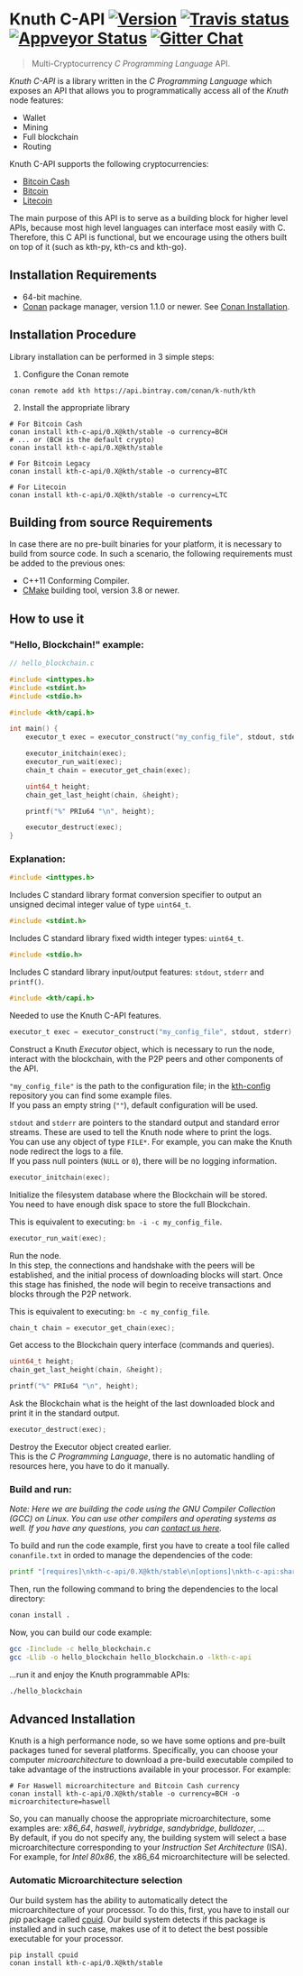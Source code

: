 # Knuth C-API <a target="_blank" href="http://semver.org">![Version][badge.version]</a> <a target="_blank" href="https://travis-ci.org/k-nuth/c-api">![Travis status][badge.Travis]</a> [![Appveyor Status](https://ci.appveyor.com/api/projects/status/github/k-nuth/c-api?svg=true&branch=master)](https://ci.appveyor.com/projects/k-nuth/c-api) <a target="_blank" href="https://gitter.im/kth/Lobby">![Gitter Chat][badge.Gitter]</a>

> Multi-Cryptocurrency _C Programming Language_ API.

*Knuth C-API* is a library written in the _C Programming Language_ which exposes an API that allows you to programmatically access all of the *Knuth* node features:
  * Wallet
  * Mining
  * Full blockchain
  * Routing

Knuth C-API supports the following cryptocurrencies:
  * [Bitcoin Cash](https://www.bitcoincash.org/)
  * [Bitcoin](https://bitcoin.org/)
  * [Litecoin](https://litecoin.org/)
  
  The main purpose of this API is to serve as a building block for higher level APIs, because most high level languages can interface most easily with C. Therefore, this C API is functional, but we encourage using the others built on top of it (such as kth-py, kth-cs and kth-go).

## Installation Requirements

- 64-bit machine.
- [Conan](https://www.conan.io/) package manager, version 1.1.0 or newer. See [Conan Installation](http://docs.conan.io/en/latest/installation.html#install-with-pip-recommended).

## Installation Procedure

Library installation can be performed in 3 simple steps:

1. Configure the Conan remote
```
conan remote add kth https://api.bintray.com/conan/k-nuth/kth
```

2. Install the appropriate library

```
# For Bitcoin Cash
conan install kth-c-api/0.X@kth/stable -o currency=BCH 
# ... or (BCH is the default crypto)
conan install kth-c-api/0.X@kth/stable 

# For Bitcoin Legacy
conan install kth-c-api/0.X@kth/stable -o currency=BTC

# For Litecoin
conan install kth-c-api/0.X@kth/stable -o currency=LTC
```

## Building from source Requirements

In case there are no pre-built binaries for your platform, it is necessary to build from source code. In such a scenario, the following requirements must be added to the previous ones:

- C++11 Conforming Compiler.
- [CMake](https://cmake.org/) building tool, version 3.8 or newer.

## How to use it

### "Hello, Blockchain!" example:
```c
// hello_blockchain.c

#include <inttypes.h>
#include <stdint.h>
#include <stdio.h>

#include <kth/capi.h>

int main() {
    executor_t exec = executor_construct("my_config_file", stdout, stderr);

    executor_initchain(exec);
    executor_run_wait(exec);
    chain_t chain = executor_get_chain(exec);

    uint64_t height;
    chain_get_last_height(chain, &height);

    printf("%" PRIu64 "\n", height);

    executor_destruct(exec);
}
```

### Explanation:

```c
#include <inttypes.h>
```

Includes C standard library format conversion specifier to output an unsigned decimal integer value of type `uint64_t`.

```c
#include <stdint.h>
```

Includes C standard library fixed width integer types: `uint64_t`.


```c
#include <stdio.h>
```

Includes C standard library input/output features: `stdout`, `stderr` and `printf()`.

```c
#include <kth/capi.h>
```

Needed to use the Knuth C-API features.

```c
executor_t exec = executor_construct("my_config_file", stdout, stderr);
```
Construct a Knuth _Executor_ object, which is necessary to run the node, interact with the blockchain, with the P2P peers and other components of the API.  

`"my_config_file"` is the path to the configuration file; in the [kth-config](https://github.com/k-nuth/config) repository you can find some example files.  
If you pass an empty string (`""`), default configuration will be used.

`stdout` and `stderr` are pointers to the standard output and standard error streams. These are used to tell the Knuth node where to print the logs.   
You can use any object of type `FILE*`. For example, you can make the Knuth node redirect the logs to a file.  
If you pass null pointers (`NULL` or `0`), there will be no logging information.

```c
executor_initchain(exec);
```

Initialize the filesystem database where the Blockchain will be stored.  
You need to have enough disk space to store the full Blockchain.

This is equivalent to executing: `bn -i -c my_config_file`.

```c
executor_run_wait(exec);
```

Run the node.  
In this step, the connections and handshake with the peers will be established, and the initial process of downloading blocks will start. Once this stage has finished, the node will begin to receive transactions and blocks through the P2P network.

This is equivalent to executing: `bn -c my_config_file`.
```c
chain_t chain = executor_get_chain(exec);
```

Get access to the Blockchain query interface (commands and queries).

```c
uint64_t height;
chain_get_last_height(chain, &height);

printf("%" PRIu64 "\n", height);
```

Ask the Blockchain what is the height of the last downloaded block and print it in the standard output.

```c
executor_destruct(exec);
```

Destroy the Executor object created earlier.  
This is the _C Programming Language_, there is no automatic handling of resources here, you have to do it manually.

### Build and run:

_Note: Here we are building the code using the GNU Compiler Collection (GCC) on Linux. You can use other compilers and operating systems as well. If you have any questions, you can [contact us here](https://gitter.im/kth/contact)._

To build and run the code example, first you have to create a tool file called `conanfile.txt` in orded to manage the dependencies of the code:

```sh
printf "[requires]\nkth-c-api/0.X@kth/stable\n[options]\nkth-c-api:shared=True\n[imports]\ninclude/kth, *.h -> ./include/kth\ninclude/kth, *.hpp -> ./include/kth\nlib, *.so -> ./lib\n" > conanfile.txt
```

Then, run the following command to bring the dependencies to the local directory:

```sh
conan install .
```

Now, you can build our code example:

```sh
gcc -Iinclude -c hello_blockchain.c
gcc -Llib -o hello_blockchain hello_blockchain.o -lkth-c-api
```

...run it and enjoy the Knuth programmable APIs:

```sh
./hello_blockchain
```


## Advanced Installation

Knuth is a high performance node, so we have some options and pre-built packages tuned for several platforms.
Specifically, you can choose your computer _microarchitecture_ to download a pre-build executable compiled to take advantage of the instructions available in your processor. For example:

```
# For Haswell microarchitecture and Bitcoin Cash currency
conan install kth-c-api/0.X@kth/stable -o currency=BCH -o microarchitecture=haswell 
```
So, you can manually choose the appropriate microarchitecture, some examples are: _x86_64_, _haswell_, _ivybridge_, _sandybridge_, _bulldozer_, ...  
By default, if you do not specify any, the building system will select a base microarchitecture corresponding to your _Instruction Set Architecture_ (ISA). For example, for _Intel 80x86_, the x86_64 microarchitecture will be selected.

### Automatic Microarchitecture selection

Our build system has the ability to automatically detect the microarchitecture of your processor. To do this, first, you have to install our _pip_ package called [cpuid](https://pypi.python.org/pypi/cpuid). Our build system detects if this package is installed and in such case, makes use of it to detect the best possible executable for your processor.

```
pip install cpuid
conan install kth-c-api/0.X@kth/stable 
```


<!-- Links -->
[badge.Appveyor]: https://ci.appveyor.com/api/projects/status/github/k-nuth/c-api?svg=true&branch=dev
[badge.Gitter]: https://img.shields.io/badge/gitter-join%20chat-blue.svg
[badge.Travis]: https://travis-ci.org/k-nuth/c-api.svg?branch=master
[badge.version]: https://badge.fury.io/gh/kth%2Fkth-c-api.svg
